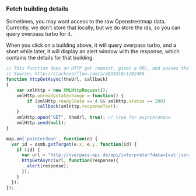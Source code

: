 <link rel="stylesheet" href="assets/OSMBuildings/OSMBuildings.css">
<link rel=stylesheet href=assets/tutorial_prep.css>
<script src=assets/OSMBuildings/OSMBuildings.js></script>

<div id='map'></div>

<script src=assets/tutorial_prep.js></script>

<script>
// This function does an HTTP get request, given a URL, and passes the response to a callback
// Source: http://stackoverflow.com/a/4033310/1202488
function httpGetAsync(theUrl, callback)
{
    var xmlHttp = new XMLHttpRequest();
    xmlHttp.onreadystatechange = function() { 
        if (xmlHttp.readyState == 4 && xmlHttp.status == 200)
            callback(xmlHttp.responseText);
    }
    xmlHttp.open("GET", theUrl, true); // true for asynchronous 
    xmlHttp.send(null);
}

map.on('pointerdown', function(e) {
  var id = osmb.getTarget(e.x, e.y, function(id) {
    if (id) {
      var url = "http://overpass-api.de/api/interpreter?data=[out:json];(relation(" + id + ");way(r);node(w);way(" + id + ");way(23853131);node(w));out;";
      httpGetAsync(url, function(response){
        alert(response);
      });
    }
  });
});
</script>

### Fetch building details

Sometimes, you may want access to the raw Openstreetmap data. Currently, we don't store that
locally, but we do store the ids, so you can query overpass turbo for it.

When you click on a building above, it will query overpass turbo, and a short while later, it will
display an alert window with the response, which contains the details for that building.

````javascript
// This function does an HTTP get request, given a URL, and passes the response to a callback
// Source: http://stackoverflow.com/a/4033310/1202488
function httpGetAsync(theUrl, callback)
{
    var xmlHttp = new XMLHttpRequest();
    xmlHttp.onreadystatechange = function() { 
        if (xmlHttp.readyState == 4 && xmlHttp.status == 200)
            callback(xmlHttp.responseText);
    }
    xmlHttp.open("GET", theUrl, true); // true for asynchronous 
    xmlHttp.send(null);
}

map.on('pointerdown', function(e) {
  var id = osmb.getTarget(e.x, e.y, function(id) {
    if (id) {
      var url = "http://overpass-api.de/api/interpreter?data=[out:json];(relation(" + id + ");way(r);node(w);way(" + id + ");way(23853131);node(w));out;";
      httpGetAsync(url, function(response){
        alert(response);
      });
    }
  });
});
````
